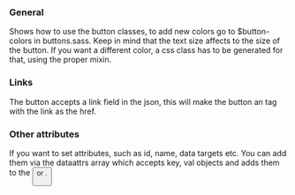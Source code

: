 ### General
Shows how to use the button classes, to add new colors go to $button-colors in buttons.sass.
Keep in mind that the text size affects to the size of the button.
If you want a different color, a css class has to be generated for that, using the proper mixin.

### Links
The button accepts a link field in the json, this will make the button an <a> tag with the link as the href.

### Other attributes
If you want to set attributes, such as id, name, data targets etc. You can add them via the dataattrs array which accepts key, val objects and adds them to the <button> or <a>.
